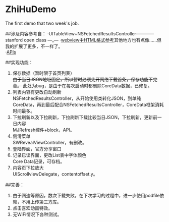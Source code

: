 # ZhiHuDemo
The first demo that two week's job.

##涉及内容参考自：
·UITableView+NSFetchedResultsController————stanford open class
—_—
·[webview中HTML格式参考](https://github.com/gnou/FakeZhihuDaily)其他地方也有点像……但我的扩展了更多，不一样了。
<br>
·[APIs](https://github.com/izzyleung/ZhihuDailyPurify/wiki/%E7%9F%A5%E4%B9%8E%E6%97%A5%E6%8A%A5-API-%E5%88%86%E6%9E%90)

##实现功能：
1. 保存数据（暂时限于首页列表）<br> ~~由于当日JSON地址固定，所以暂时必须先开网络下载首条，保存功能不完善。~~ 此处为bug，是由于在每次启动时都删除CoreData数据，已修复。
2. 列表内容有更改自动刷新<br>NSFetchedResultsController，从开始使用类转化JSON，到单纯CoreData，再到最后配合NSFetchedResultsController，CoreData框架消耗时间最多。
3. 下拉刷新以及下拉刷新，下拉刷新下载比较当日JSON，下拉刷新，更新前一日内容<br> MJRefresh控件+block，API。
4. 侧滑菜单<br>SWRevealViewController，有删改。
5. 登陆界面，官方分享窗口
6. 记录已读界面，更改List表中字体颜色<br>Core Data记录，可存档。
7. 内容页下拉放大<br>UIScrollviewDelegate，contentoffset.y。

##完善：
1. 由于网速等原因，数次下载失败。在下次学习的过程中，进一步使用podfile依赖，不用上传第三方库。
2. 点击喜欢动画特效。
3. 无WiFi情况下各种测试。
